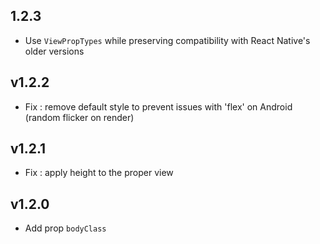 ## 1.2.3
* Use `ViewPropTypes` while preserving compatibility with React Native's older versions

## v1.2.2
* Fix : remove default style to prevent issues with 'flex' on Android (random flicker on render)

## v1.2.1
* Fix : apply height to the proper view

## v1.2.0
* Add prop `bodyClass`
